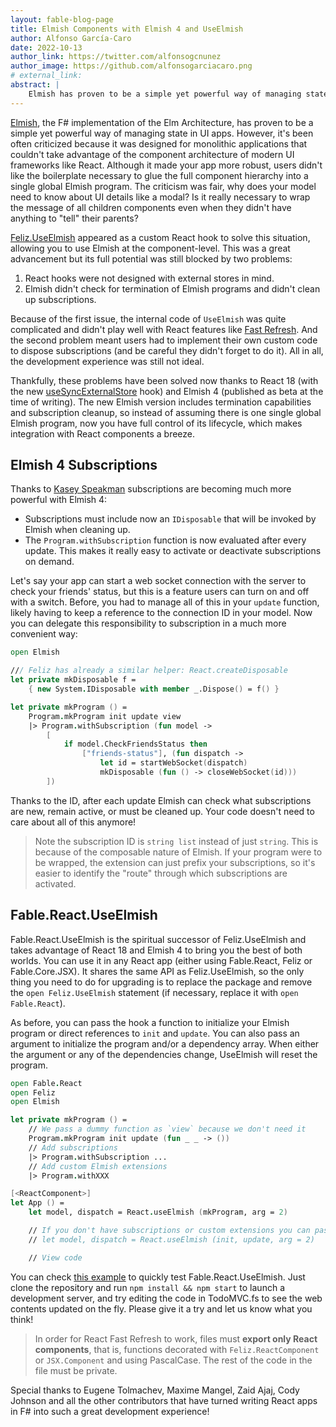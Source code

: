 ```yaml
---
layout: fable-blog-page
title: Elmish Components with Elmish 4 and UseElmish
author: Alfonso García-Caro
date: 2022-10-13
author_link: https://twitter.com/alfonsogcnunez
author_image: https://github.com/alfonsogarciacaro.png
# external_link:
abstract: |
    Elmish has proven to be a simple yet powerful way of managing state in UI apps. However, it's been often criticized because it was designed for monolithic applications that couldn't take advantage of the component architecture of modern UI frameworks like React. Now, thanks to Elmish 4, you can enjoy the benefits of both the Elm Architecture and React components!
---
```


[Elmish](https://elmish.github.io/elmish/), the F# implementation of the Elm Architecture, has proven to be a simple yet powerful way of managing state in UI apps. However, it's been often criticized because it was designed for monolithic applications that couldn't take advantage of the component architecture of modern UI frameworks like React. Although it made your app more robust, users didn't like the boilerplate necessary to glue the full component hierarchy into a single global Elmish program. The criticism was fair, why does your model need to know about UI details like a modal? Is it really necessary to wrap the message of all children components even when they didn't have anything to "tell" their parents?

[Feliz.UseElmish](https://zaid-ajaj.github.io/Feliz/#/Hooks/UseElmish) appeared as a custom React hook to solve this situation, allowing you to use Elmish at the component-level. This was a great advancement but its full potential was still blocked by two problems:

1. React hooks were not designed with external stores in mind.
2. Elmish didn't check for termination of Elmish programs and didn't clean up subscriptions.

Because of the first issue, the internal code of `UseElmish` was quite complicated and didn't play well with React features like [Fast Refresh](https://github.com/facebook/react/issues/16604#issuecomment-528663101). And the second problem meant users had to implement their own custom code to dispose subscriptions (and be careful they didn't forget to do it). All in all, the development experience was still not ideal.

Thankfully, these problems have been solved now thanks to React 18 (with the new [useSyncExternalStore](https://beta.reactjs.org/learn/you-might-not-need-an-effect#subscribing-to-an-external-store) hook) and Elmish 4 (published as beta at the time of writing). The new Elmish version includes termination capabilities and subscription cleanup, so instead of assuming there is one single global Elmish program, now you have full control of its lifecycle, which makes integration with React components a breeze.

## Elmish 4 Subscriptions

Thanks to [Kasey Speakman](https://github.com/elmish/elmish/pull/248) subscriptions are becoming much more powerful with Elmish 4:

- Subscriptions must include now an `IDisposable` that will be invoked by Elmish when cleaning up.
- The `Program.withSubscription` function is now evaluated after every update. This makes it really easy to activate or deactivate subscriptions on demand.

Let's say your app can start a web socket connection with the server to check your friends' status, but this is a feature users can turn on and off with a switch. Before, you had to manage all of this in your `update` function, likely having to keep a reference to the connection ID in your model. Now you can delegate this responsibility to subscription in a much more convenient way:

```fsharp
open Elmish

/// Feliz has already a similar helper: React.createDisposable
let private mkDisposable f =
    { new System.IDisposable with member _.Dispose() = f() }

let private mkProgram () =
    Program.mkProgram init update view
    |> Program.withSubscription (fun model ->
        [
            if model.CheckFriendsStatus then
                ["friends-status"], (fun dispatch ->
                    let id = startWebSocket(dispatch)
                    mkDisposable (fun () -> closeWebSocket(id)))
        ])
```

Thanks to the ID, after each update Elmish can check what subscriptions are new, remain active, or must be cleaned up. Your code doesn't need to care about all of this anymore!

> Note the subscription ID is `string list` instead of just `string`. This is because of the composable nature of Elmish. If your program were to be wrapped, the extension can just prefix your subscriptions, so it's easier to identify the "route" through which subscriptions are activated.

## Fable.React.UseElmish

Fable.React.UseElmish is the spiritual successor of Feliz.UseElmish and takes advantage of React 18 and Elmish 4 to bring you the best of both worlds. You can use it in any React app (either using Fable.React, Feliz or Fable.Core.JSX). It shares the same API as Feliz.UseElmish, so the only thing you need to do for upgrading is to replace the package and remove the `open Feliz.UseElmish` statement (if necessary, replace it with `open Fable.React`).

As before, you can pass the hook a function to initialize your Elmish program or direct references to `init` and `update`. You can also pass an argument to initialize the program and/or a dependency array. When either the argument or any of the dependencies change, UseElmish will reset the program.

```fsharp
open Fable.React
open Feliz
open Elmish

let private mkProgram () =
    // We pass a dummy function as `view` because we don't need it
    Program.mkProgram init update (fun _ _ -> ())
    // Add subscriptions
    |> Program.withSubscription ...
    // Add custom Elmish extensions
    |> Program.withXXX

[<ReactComponent>]
let App () =
    let model, dispatch = React.useElmish (mkProgram, arg = 2)

    // If you don't have subscriptions or custom extensions you can pass the init an update functions directly
    // let model, dispatch = React.useElmish (init, update, arg = 2)

    // View code
```

You can check [this example](https://github.com/alfonsogarciacaro/fable-react-sample/blob/3fc0f5ca2411432d3a34e12344fcca2a4ba6a4ce/src/TodoMVC.fs#L198) to quickly test Fable.React.UseElmish. Just clone the repository and run `npm install && npm start` to launch a development server, and try editing the code in TodoMVC.fs to see the web contents updated on the fly. Please give it a try and let us know what you think!

> In order for React Fast Refresh to work, files must **export only React components**, that is, functions decorated with `Feliz.ReactComponent` or `JSX.Component` and using PascalCase. The rest of the code in the file must be private.

Special thanks to Eugene Tolmachev, Maxime Mangel, Zaid Ajaj, Cody Johnson and all the other contributors that have turned writing React apps in F# into such a great development experience!
